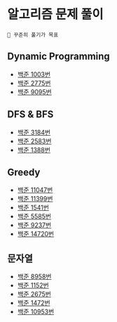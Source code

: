 # 알고리즘 문제 풀이
```
🤥 꾸준히 풀기가 목표
```

## Dynamic Programming
- [백준 1003번](https://github.com/rla-thdus/Algorithm/blob/main/Baekjoon/1003.md)
- [백준 2775번](https://github.com/rla-thdus/Algorithm/blob/main/Baekjoon/2775.md)
- [백준 9095번](https://github.com/rla-thdus/Algorithm/blob/main/Baekjoon/9095.md)

## DFS & BFS
- [백준 3184번](https://github.com/rla-thdus/Algorithm/blob/main/Baekjoon/3184.md)
- [백준 2583번](https://github.com/rla-thdus/Algorithm/blob/main/Baekjoon/2583.md)
- [백준 1388번](https://github.com/rla-thdus/Algorithm/blob/main/Baekjoon/1388.md)

## Greedy
- [백준 11047번](https://github.com/rla-thdus/Algorithm/blob/main/Baekjoon/11047.md)
- [백준 11399번](https://github.com/rla-thdus/Algorithm/blob/main/Baekjoon/11399.md)
- [백준 1541번](https://github.com/rla-thdus/Algorithm/blob/main/Baekjoon/1541.md)
- [백준 5585번](https://github.com/rla-thdus/Algorithm/blob/main/Baekjoon/5585.md)
- [백준 9237번](https://github.com/rla-thdus/Algorithm/blob/main/Baekjoon/9237.md)
- [백준 14720번](https://github.com/rla-thdus/Algorithm/blob/main/Baekjoon/14720.md)

## 문자열
- [백준 8958번](https://github.com/rla-thdus/Algorithm/blob/main/Baekjoon/8958.md)
- [백준 1152번](https://github.com/rla-thdus/Algorithm/blob/main/Baekjoon/1152.md)
- [백준 2675번](https://github.com/rla-thdus/Algorithm/blob/main/Baekjoon/2675.md)
- [백준 1472번](https://github.com/rla-thdus/Algorithm/blob/main/Baekjoon/1472.md)
- [백준 10953번](https://github.com/rla-thdus/Algorithm/blob/main/Baekjoon/10953.md)